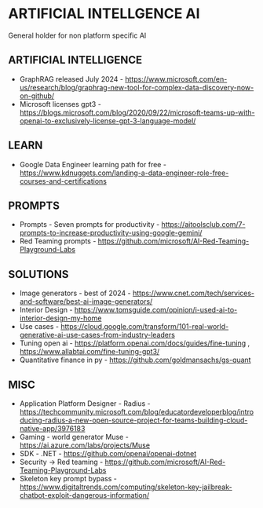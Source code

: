 # ARTIFICIAL INTELLGENCE AI
General holder for non platform specific AI

## ARTIFICIAL INTELLIGENCE

* GraphRAG released July 2024 - https://www.microsoft.com/en-us/research/blog/graphrag-new-tool-for-complex-data-discovery-now-on-github/ 
* Microsoft licenses gpt3 - https://blogs.microsoft.com/blog/2020/09/22/microsoft-teams-up-with-openai-to-exclusively-license-gpt-3-language-model/

## LEARN

* Google Data Engineer learning path for free - https://www.kdnuggets.com/landing-a-data-engineer-role-free-courses-and-certifications

## PROMPTS

* Prompts - Seven prompts for productivity - https://aitoolsclub.com/7-prompts-to-increase-productivity-using-google-gemini/
* Red Teaming prompts - https://github.com/microsoft/AI-Red-Teaming-Playground-Labs

## SOLUTIONS

* Image generators - best of 2024 - https://www.cnet.com/tech/services-and-software/best-ai-image-generators/
* Interior Design - https://www.tomsguide.com/opinion/i-used-ai-to-interior-design-my-home
* Use cases - https://cloud.google.com/transform/101-real-world-generative-ai-use-cases-from-industry-leaders
* Tuning open ai - https://platform.openai.com/docs/guides/fine-tuning , https://www.allabtai.com/fine-tuning-gpt3/
* Quantitative finance in py - https://github.com/goldmansachs/gs-quant

## MISC
* Application Platform Designer - Radius - https://techcommunity.microsoft.com/blog/educatordeveloperblog/introducing-radius-a-new-open-source-project-for-teams-building-cloud-native-app/3976183
* Gaming - world generator Muse - https://ai.azure.com/labs/projects/Muse
* SDK - .NET - https://github.com/openai/openai-dotnet
* Security -> Red teaming - https://github.com/microsoft/AI-Red-Teaming-Playground-Labs
* Skeleton key prompt bypass - https://www.digitaltrends.com/computing/skeleton-key-jailbreak-chatbot-exploit-dangerous-information/